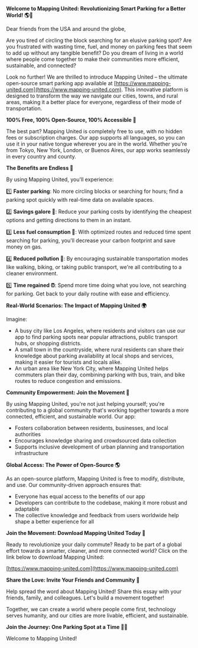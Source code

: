 **Welcome to Mapping United: Revolutionizing Smart Parking for a Better World! 🌎🚗**

Dear friends from the USA and around the globe,

Are you tired of circling the block searching for an elusive parking spot? Are you frustrated with wasting time, fuel, and money on parking fees that seem to add up without any tangible benefit? Do you dream of living in a world where people come together to make their communities more efficient, sustainable, and connected?

Look no further! We are thrilled to introduce Mapping United – the ultimate open-source smart parking app available at [https://www.mapping-united.com](https://www.mapping-united.com). This innovative platform is designed to transform the way we navigate our cities, towns, and rural areas, making it a better place for everyone, regardless of their mode of transportation.

**100% Free, 100% Open-Source, 100% Accessible 🌟**

The best part? Mapping United is completely free to use, with no hidden fees or subscription charges. Our app supports all languages, so you can use it in your native tongue wherever you are in the world. Whether you're from Tokyo, New York, London, or Buenos Aires, our app works seamlessly in every country and county.

**The Benefits are Endless 🌈**

By using Mapping United, you'll experience:

1️⃣ **Faster parking**: No more circling blocks or searching for hours; find a parking spot quickly with real-time data on available spaces.

2️⃣ **Savings galore 💸**: Reduce your parking costs by identifying the cheapest options and getting directions to them in an instant.

3️⃣ **Less fuel consumption 🌿**: With optimized routes and reduced time spent searching for parking, you'll decrease your carbon footprint and save money on gas.

4️⃣ **Reduced pollution 🌱**: By encouraging sustainable transportation modes like walking, biking, or taking public transport, we're all contributing to a cleaner environment.

5️⃣ **Time regained ⏰**: Spend more time doing what you love, not searching for parking. Get back to your daily routine with ease and efficiency.

**Real-World Scenarios: The Impact of Mapping United 🌍**

Imagine:

* A busy city like Los Angeles, where residents and visitors can use our app to find parking spots near popular attractions, public transport hubs, or shopping districts.
* A small town in the countryside, where rural residents can share their knowledge about parking availability at local shops and services, making it easier for tourists and locals alike.
* An urban area like New York City, where Mapping United helps commuters plan their day, combining parking with bus, train, and bike routes to reduce congestion and emissions.

**Community Empowerment: Join the Movement 🌟**

By using Mapping United, you're not just helping yourself; you're contributing to a global community that's working together towards a more connected, efficient, and sustainable world. Our app:

* Fosters collaboration between residents, businesses, and local authorities
* Encourages knowledge sharing and crowdsourced data collection
* Supports inclusive development of urban planning and transportation infrastructure

**Global Access: The Power of Open-Source 🌎**

As an open-source platform, Mapping United is free to modify, distribute, and use. Our community-driven approach ensures that:

* Everyone has equal access to the benefits of our app
* Developers can contribute to the codebase, making it more robust and adaptable
* The collective knowledge and feedback from users worldwide help shape a better experience for all

**Join the Movement: Download Mapping United Today 📲**

Ready to revolutionize your daily commute? Ready to be part of a global effort towards a smarter, cleaner, and more connected world? Click on the link below to download Mapping United:

[https://www.mapping-united.com](https://www.mapping-united.com)

**Share the Love: Invite Your Friends and Community 🤝**

Help spread the word about Mapping United! Share this essay with your friends, family, and colleagues. Let's build a movement together!

Together, we can create a world where people come first, technology serves humanity, and our cities are more livable, efficient, and sustainable.

**Join the Journey: One Parking Spot at a Time 🚗💖**

Welcome to Mapping United!